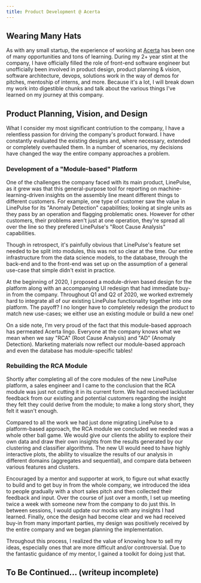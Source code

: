 ```yaml
---
title: Product Development @ Acerta
---
```


## Wearing Many Hats

As with any small startup, the experience of working at [Acerta](https://acerta.ca) has been one of many opportunities and tons of learning. During my 2+ year stint at the company, I have officially filled the role of front-end software engineer but unofficially been involved in product design, product planning & vision, software architecture, devops, solutions work in the way of demos for pitches, mentoship of interns, and more. Because it's a lot, I will break down my work into digestible chunks and talk about the various things I've learned on my journey at this company.

## Product Planning, Vision, and Design

What I consider my most significant contriution to the company, I have a relentless passion for driving the company's product forward. I have constantly evaluated the existing designs and, where necessary, extended or completely overhauled them. In a number of scenarios, my decisions have changed the way the entire company approaches a problem.

### Development of a "Module-based" Platform

One of the challenges the company faced with its main product, LinePulse, as it grew was that this general-purpose tool for reporting on machine-learning-driven insights on the assembly line meant different things to different customers. For example, one type of customer saw the value in LinePulse for its "Anomaly Detection" capabilities; looking at single units as they pass by an operation and flagging problematic ones. However for other customers, their problems aren't just at one operation, they're spread all over the line so they prefered LinePulse's "Root Cause Analysis" capabilities.

Though in retrospect, it's painfully obvious that LinePulse's feature set needed to be split into modules, this was not so clear at the time. Our entire infrastructure from the data science models, to the database, through the back-end and to the front-end was set up on the assumption of a general use-case that simple didn't exist in practice.

At the beginning of 2020, I proposed a module-driven based design for the platform along with an accompanying UI redesign that had immediate buy-in from the company. Throughout Q1 and Q2 of 2020, we worked extremely hard to integrate all of our existing LinePulse functionality together into one platform. The payoff? I no longer have to completely redesign the product to match new use-cases; we either use an existing module or build a new one!

On a side note, I'm very proud of the fact that this module-based approach has permeated Acerta lingo. Everyone at the company knows what we mean when we say "RCA" (Root Cause Analysis) and "AD" (Anomaly Detection). Marketing materials now reflect our module-based approach and even the database has module-specific tables!

### Rebuilding the RCA Module

Shortly after completing all of the core modules of the new LinePulse platform, a sales engineer and I came to the conclusion that the RCA module was just not cutting it in its current form. We had received lackluster feedback from our existing and potential customers regarding the insight they felt they could derive from the module; to make a long story short, they felt it wasn't enough.

Compared to all the work we had just done migrating LinePulse to a platform-based approach, the RCA module we concluded we needed was a whole other ball game. We would give our clients the ability to explore their own data and draw their own insights from the results generated by our clustering and classifier algorithms. The new UI would need to have highly interactive plots, the ability to visualize the results of our analysis in different domains (aggregates and sequential), and compare data between various features and clusters.

Encouraged by a mentor and supporter at work, to figure out what exactly to build and to get buy in from the whole company, we introduced the idea to people gradually with a short sales pitch and then collected their feedback and input. Over the course of just over a month, I set up meeting twice a week with someone new from the company to do just this. In between sessions, I would update our mocks with any insights I had learned. Finally, once the design had become clear and we had received buy-in from many important parties, my design was positively received by the entire company and we began planning the implementation.

Throughout this process, I realized the value of knowing how to sell my ideas, especially ones that are more difficult and/or controversial. Due to the fantastic guidance of my mentor, I gained a toolkit for doing just that.

## To Be Continued... (writeup incomplete)
